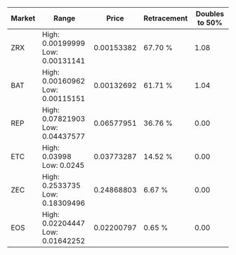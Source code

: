 | Market | Range | Price| Retracement | Doubles to 50% |
| --- | --- | --- | --- | --- |
| ZRX | High: 0.00199999<br />Low: 0.00131141 | 0.00153382 | 67.70 % | 1.08 |
| BAT | High: 0.00160962<br />Low: 0.00115151 | 0.00132692 | 61.71 % | 1.04 |
| REP | High: 0.07821903<br />Low: 0.04437577 | 0.06577951 | 36.76 % | 0.00 |
| ETC | High: 0.03998<br />Low: 0.0245 | 0.03773287 | 14.52 % | 0.00 |
| ZEC | High: 0.2533735<br />Low: 0.18309496 | 0.24868803 | 6.67 % | 0.00 |
| EOS | High: 0.02204447<br />Low: 0.01642252 | 0.02200797 | 0.65 % | 0.00 |
